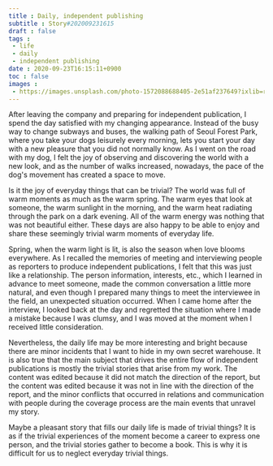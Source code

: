 ```yaml
---
title : Daily, independent publishing
subtitle : Story#202009231615
draft : false
tags :
 - life
 - daily
 - independent publishing
date : 2020-09-23T16:15:11+0900
toc : false
images : 
 - https://images.unsplash.com/photo-1572088688405-2e51af237649?ixlib=rb-1.2.1&q=85&fm=jpg&crop=entropy&cs=srgb&ixid=eyJhcHBfaWQiOjE1NTU0OX0
---
```

After leaving the company and preparing for independent publication, I spend the day satisfied with my changing appearance. Instead of the busy way to change subways and buses, the walking path of Seoul Forest Park, where you take your dogs leisurely every morning, lets you start your day with a new pleasure that you did not normally know. As I went on the road with my dog, I felt the joy of observing and discovering the world with a new look, and as the number of walks increased, nowadays, the pace of the dog's movement has created a space to move.  

Is it the joy of everyday things that can be trivial? The world was full of warm moments as much as the warm spring. The warm eyes that look at someone, the warm sunlight in the morning, and the warm heat radiating through the park on a dark evening. All of the warm energy was nothing that was not beautiful either. These days are also happy to be able to enjoy and share these seemingly trivial warm moments of everyday life.  

Spring, when the warm light is lit, is also the season when love blooms everywhere. As I recalled the memories of meeting and interviewing people as reporters to produce independent publications, I felt that this was just like a relationship. The person information, interests, etc., which I learned in advance to meet someone, made the common conversation a little more natural, and even though I prepared many things to meet the interviewee in the field, an unexpected situation occurred. When I came home after the interview, I looked back at the day and regretted the situation where I made a mistake because I was clumsy, and I was moved at the moment when I received little consideration.  

Nevertheless, the daily life may be more interesting and bright because there are minor incidents that I want to hide in my own secret warehouse. It is also true that the main subject that drives the entire flow of independent publications is mostly the trivial stories that arise from my work. The content was edited because it did not match the direction of the report, but the content was edited because it was not in line with the direction of the report, and the minor conflicts that occurred in relations and communication with people during the coverage process are the main events that unravel my story.  

Maybe a pleasant story that fills our daily life is made of trivial things? It is as if the trivial experiences of the moment become a career to express one person, and the trivial stories gather to become a book. This is why it is difficult for us to neglect everyday trivial things.  